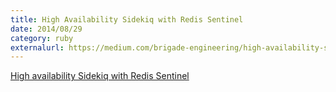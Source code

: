 ```yaml
---
title: High Availability Sidekiq with Redis Sentinel
date: 2014/08/29
category: ruby
externalurl: https://medium.com/brigade-engineering/high-availability-sidekiq-with-redis-sentinel-2c562e65ecd2
---
```


<a class="m-story" data-collapsed="true" href="https://medium.com/brigade-engineering/high-availability-sidekiq-with-redis-sentinel-2c562e65ecd2">High availability Sidekiq with Redis Sentinel</a>
